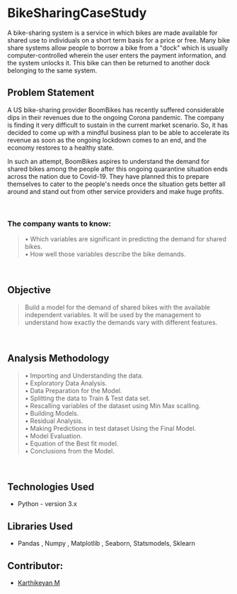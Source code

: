 # BikeSharingCaseStudy
A bike-sharing system is a service in which bikes are made available for shared use to individuals on a short term basis for a price or free. Many bike share systems allow people to borrow a bike from a "dock" which is usually computer-controlled wherein the user enters the payment information, and the system unlocks it. This bike can then be returned to another dock belonging to the same system.
<br>

## Problem Statement 
A US bike-sharing provider BoomBikes has recently suffered considerable dips in their revenues due to the ongoing Corona pandemic. The company is finding it very difficult to sustain in the current market scenario. So, it has decided to come up with a mindful business plan to be able to accelerate its revenue as soon as the ongoing lockdown comes to an end, and the economy restores to a healthy state.
<br>

In such an attempt, BoomBikes aspires to understand the demand for shared bikes among the people after this ongoing quarantine situation ends across the nation due to Covid-19. They have planned this to prepare themselves to cater to the people's needs once the situation gets better all around and stand out from other service providers and make huge profits.

<br>

### The company wants to know:
>• Which variables are significant in predicting the demand for shared bikes. <br>
>• How well those variables describe the bike demands.

<br>

## Objective 
> Build a model for the demand of shared bikes with the available independent variables. It will be used by the management to understand how exactly the demands vary with different features.
<br>


## Analysis Methodology
>• Importing and Understanding the data.<br>
>• Exploratory Data Analysis.<br>
>• Data Preparation for the Model.<br>
>• Splitting the data to Train & Test data set.<br>
>• Rescalling variables of the dataset using Min Max scalling.<br>
>• Building Models.<br>
>• Residual Analysis. <br>
>• Making Predictions in test dataset Using the Final Model. <br>
>• Model Evaluation. <br>
>• Equation of the Best fit model. <br>
>• Conclusions from the Model. <br>
<br>

## Technologies Used
- Python - version 3.x

## Libraries Used
- Pandas , Numpy , Matplotlib , Seaborn, Statsmodels, Sklearn

## Contributor:
* [Karthikeyan M](https://github.com/itskarthikn)
